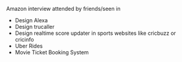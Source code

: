 Amazon interview attended by friends/seen in 
- Design Alexa
- Design trucaller
- Design realtime score updater in sports websites like cricbuzz or cricinfo
- Uber Rides
- Movie Ticket Booking System
